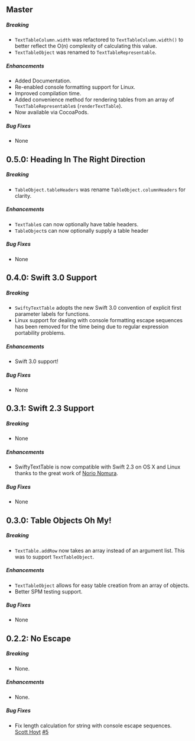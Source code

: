 ## Master

##### Breaking

* `TextTableColumn.width` was refactored to `TextTableColumn.width()` to better
  reflect the O(n) complexity of calculating this value.
* `TextTableObject` was renamed to `TextTableRepresentable`.

##### Enhancements

* Added Documentation.
* Re-enabled console formatting support for Linux.
* Improved compilation time.
* Added convenience method for rendering tables from an array of
  `TextTableRepresentable`s (`renderTextTable`).
* Now available via CocoaPods.

##### Bug Fixes

* None

## 0.5.0: Heading In The Right Direction

##### Breaking

* `TableObject.tableHeaders` was rename `TableObject.columnHeaders` for clarity.

##### Enhancements

* `TextTable`s can now optionally have table headers.
* `TableObject`s can now optionally supply a table header

##### Bug Fixes

* None

## 0.4.0: Swift 3.0 Support

##### Breaking

* `SwiftyTextTable` adopts the new Swift 3.0 convention of explicit first
  parameter labels for functions.
* Linux support for dealing with console formatting escape sequences has been
  removed for the time being due to regular expression portability problems.

##### Enhancements

* Swift 3.0 support!

##### Bug Fixes

* None

## 0.3.1: Swift 2.3 Support

##### Breaking

* None

##### Enhancements

* SwiftyTextTable is now compatible with Swift 2.3 on OS X and Linux thanks to
  the great work of [Norio Nomura](https://github.com/norio-nomura).

##### Bug Fixes

* None

## 0.3.0: Table Objects Oh My!

##### Breaking

* `TextTable.addRow` now takes an array instead of an argument list. This was to
  support `TextTableObject`.

##### Enhancements

* `TextTableObject` allows for easy table creation from an array of objects.
* Better SPM testing support.

##### Bug Fixes

* None

## 0.2.2: No Escape

##### Breaking

* None.

##### Enhancements

* None.

##### Bug Fixes

* Fix length calculation for string with console escape sequences.  
  [Scott Hoyt](https://github.com/scottrhoyt)
  [#5](https://github.com/scottrhoyt/SwiftyTextTable/issues/5)
